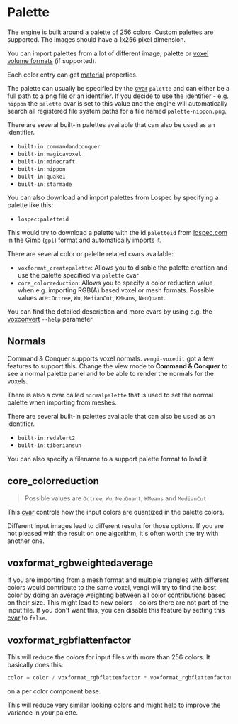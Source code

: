 # Palette

The engine is built around a palette of 256 colors. Custom palettes are supported. The images should have a 1x256 pixel dimension.

You can import palettes from a lot of different image, palette or [voxel volume formats](Formats.md) (if supported).

Each color entry can get [material](Material.md) properties.

The palette can usually be specified by the [cvar](Configuration.md) `palette` and can either be a full path to a png file or an identifier.
If you decide to use the identifier - e.g. `nippon` the `palette` cvar is set to this value and the engine will automatically search
all registered file system paths for a file named `palette-nippon.png`.

There are several built-in palettes available that can also be used as an identifier.

* `built-in:commandandconquer`
* `built-in:magicavoxel`
* `built-in:minecraft`
* `built-in:nippon`
* `built-in:quake1`
* `built-in:starmade`

You can also download and import palettes from Lospec by specifying a palette like this:

* `lospec:paletteid`

This would try to download a palette with the id `paletteid` from [lospec.com](https://lospec.com) in the Gimp (`gpl`) format and automatically imports it.

There are several color or palette related cvars available:

* `voxformat_createpalette`: Allows you to disable the palette creation and use the palette specified via `palette` cvar
* `core_colorreduction`: Allows you to specify a color reduction value when e.g. importing RGB(A) based voxel or mesh formats. Possible values are: `Octree`, `Wu`, `MedianCut`, `KMeans`, `NeuQuant`.

You can find the detailed description and more cvars by using e.g. the [voxconvert](voxconvert/Index.md) `--help` parameter

## Normals

Command & Conquer supports voxel normals. `vengi-voxedit` got a few features to support this. Change the view mode to __Command & Conquer__ to see a normal palette panel and to be able to render the normals for the voxels.

There is also a cvar called `normalpalette` that is used to set the normal palette when importing from meshes.

There are several built-in palettes available that can also be used as an identifier.

* `built-in:redalert2`
* `built-in:tiberiansun`

You can also specify a filename to a support palette format to load it.

## core_colorreduction

> Possible values are `Octree`, `Wu`, `NeuQuant`, `KMeans` and `MedianCut`

This [cvar](Configuration.md) controls how the input colors are quantized in the palette colors.

Different input images lead to different results for those options. If you are not pleased with the result on one algorithm, it's often worth the try with another one.

## voxformat_rgbweightedaverage

If you are importing from a mesh format and multiple triangles with different colors would contribute to the same voxel, vengi will try to find the best color by doing an average weighting between all color contributions based on their size. This might lead to new colors - colors there are not part of the input file. If you don't want this, you can disable this feature by setting this [cvar](Configuration.md) to `false`.

## voxformat_rgbflattenfactor

This will reduce the colors for input files with more than 256 colors. It basically does this:

```c
color = color / voxformat_rgbflattenfactor * voxformat_rgbflattenfactor
```

on a per color component base.

This will reduce very similar looking colors and might help to improve the variance in your palette.
